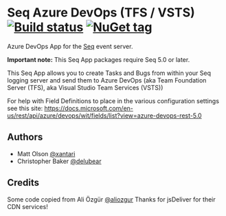 ﻿# Seq Azure DevOps (TFS / VSTS) [![Build status](https://ci.appveyor.com/api/projects/status/k03t9s0ubtylqixi/branch/master?svg=true)](https://ci.appveyor.com/project/xantari/seq-app-azure-devops/branch/master) [![NuGet tag](https://img.shields.io/badge/nuget-seq--app-blue.svg)](https://www.nuget.org/packages?q=seq-app)

Azure DevOps App for the [Seq](http://getseq.net) event server.

**Important note:** This Seq App packages require Seq 5.0 or later.

This Seq App allows you to create Tasks and Bugs from within your Seq logging server and send them to Azure DevOps (aka Team Foundation Server (TFS), aka Visual Studio Team Services (VSTS))

For help with Field Definitions to place in the various configuration settings see this site:
https://docs.microsoft.com/en-us/rest/api/azure/devops/wit/fields/list?view=azure-devops-rest-5.0

## Authors
* Matt Olson [@xantari](https://github.com/xantari)
* Christopher Baker [@delubear](https://github.com/Delubear)

## Credits
Some code copied from Ali Özgür [@aliozgur](https://twitter.com/aliozgur)
Thanks for jsDeliver for their CDN services!